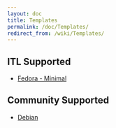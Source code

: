 ```yaml
---
layout: doc
title: Templates
permalink: /doc/Templates/
redirect_from: /wiki/Templates/
---
```


ITL Supported
-------------

-   [Fedora - Minimal](/doc/Templates/FedoraMinimal)

Community Supported
-------------------

-   [Debian](/doc/Templates/Debian)

